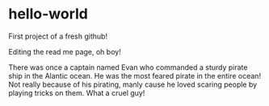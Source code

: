 # hello-world
First project of a fresh github!

Editing the read me page, oh boy!

There was once a captain named Evan who commanded a sturdy pirate ship in the Alantic ocean. He was the most feared pirate in the entire ocean! Not really because of his pirating, manly cause he loved scaring people by playing tricks on them. What a cruel guy!
